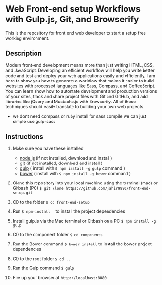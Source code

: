 # Web Front-end setup  Workflows with Gulp.js, Git, and Browserify

This is the repository for front end web developer to start a setup free working environment.

## Description
Modern front-end development means more than just writing HTML, CSS, and JavaScript. 
Developing an efficient workflow will help you write better code and test and deploy your web applications easily and efficiently. I am  here to show you how to generate a workflow that makes it easier to build websites with processed languages like Sass, Compass, and CoffeeScript. You can learn  show how to automate development and production versions of your sites, track and share project files with Git and GitHub, and add libraries like jQuery and Mustache.js with Browserify. All of these techniques should easily translate to building your own web projects.

* we dont need compass or ruby install for sass compile
  we can just simple use gulp-sass

## Instructions

1. Make sure you have these installed
	- [node.js](http://nodejs.org/)    (if not installed, download and install  )
	- [git](http://git-scm.com/)        (if not installed, download and install  )
	- [gulp](http://gulpjs.com/)         ( install with `$ npm install -g gulp` command  )
	- [bower](https://bower.io/)         ( install with `$ npm install -g bower` command  )
	
2. Clone this repository into your local machine using the terminal (mac) or Gitbash (PC) `$ git clone https://github.com/jahir9991/front-end-setup.git`
3. CD to the folder `$ cd front-end-setup`
4. Run `$ npm-install  `   to install the project dependencies
5. Install gulp.js via the Mac terminal or Gitbash on a PC `$ npm install -g gulp`
6. CD to the component folder `$ cd components`
7. Run the Bower command `$ bower install`    to install the bower project dependencies
8. CD to the root folder   `$ cd ..`
9. Run the Gulp command `$ gulp `
10. Fire up your browser at `http://localhost:8080`

